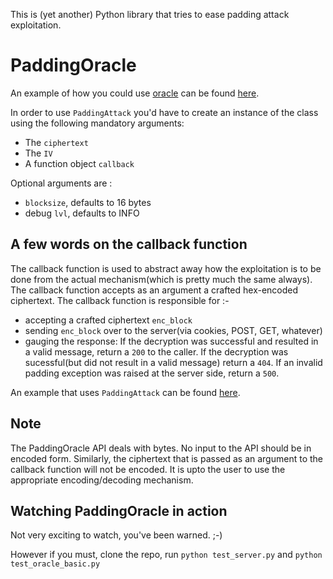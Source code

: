 This is (yet another) Python library that tries to ease padding attack exploitation.

PaddingOracle
============

An example of how you could use [oracle](https://github.com/eQu1NoX/PaddingOracle/blob/master/oracle.py) can be found [here](https://github.com/eQu1NoX/PaddingOracle/blob/master/test_oracle_basic.py).

In order to use `PaddingAttack` you'd have to create an instance of the class using the following mandatory arguments:

* The `ciphertext`
* The `IV`
* A function object `callback`

Optional arguments are :

* `blocksize`, defaults to 16 bytes
* debug `lvl`, defaults to INFO

A few words on the callback function
------------------------------------
The callback function is used to abstract away how the exploitation is to be done from the actual mechanism(which is pretty much the same always). The callback function accepts as an argument a crafted hex-encoded ciphertext. The callback function is responsible for :-

* accepting a crafted ciphertext `enc_block`
* sending `enc_block` over to the server(via cookies, POST, GET, whatever)
* gauging the response: If the decryption was successful and resulted in a valid message, return a `200` to the caller. If the decryption was sucessful(but did not result in a valid message) return a `404`. If an invalid padding exception was raised at the server side, return a `500`.

An example that uses `PaddingAttack` can be found [here](https://github.com/eQu1NoX/PaddingOracle/blob/master/test_oracle_aes_128.py).

Note
----
The PaddingOracle API deals with bytes. No input to the API should be in
encoded form. Similarly, the ciphertext that is passed as an argument to
the callback function will not be encoded. It is upto the user to use
the appropriate encoding/decoding mechanism.

Watching PaddingOracle in action
--------------------------------
Not very exciting to watch, you've been warned. ;-)

However if you must, clone the repo, run `python test_server.py` and
`python test_oracle_basic.py`

